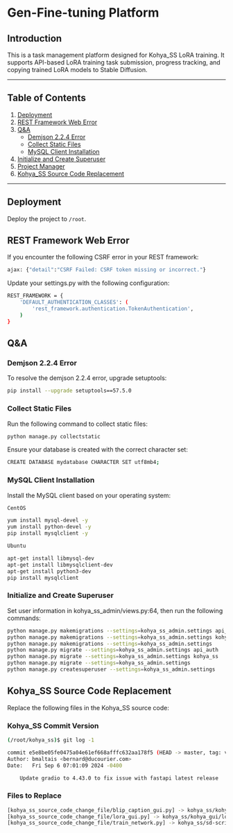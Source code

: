 # Gen-Fine-tuning Platform

## Introduction
This is a task management platform designed for Kohya_SS LoRA training. It supports API-based LoRA training task submission, progress tracking, and copying trained LoRA models to Stable Diffusion.

---

## Table of Contents
1. [Deployment](#deployment)
2. [REST Framework Web Error](#rest-framework-web-error)
3. [Q&A](#qa)
   - [Demjson 2.2.4 Error](#demjson-224-error)
   - [Collect Static Files](#collect-static-files)
   - [MySQL Client Installation](#mysql-client-installation)
4. [Initialize and Create Superuser](#initialize-and-create-superuser)
5. [Project Manager](#project-manager)
6. [Kohya_SS Source Code Replacement](#kohya_ss-source-code-replacement)

---

## Deployment
Deploy the project to `/root`.

## REST Framework Web Error
If you encounter the following CSRF error in your REST framework:
```bash
ajax: {"detail":"CSRF Failed: CSRF token missing or incorrect."}

```
Update your settings.py with the following configuration:

```bash
REST_FRAMEWORK = {
    'DEFAULT_AUTHENTICATION_CLASSES': (
        'rest_framework.authentication.TokenAuthentication',
    )
}
```

## Q&A
### Demjson 2.2.4 Error

To resolve the demjson 2.2.4 error, upgrade setuptools:
```bash
pip install --upgrade setuptools==57.5.0
```

### Collect Static Files
Run the following command to collect static files:
```bash
python manage.py collectstatic
```
Ensure your database is created with the correct character set:

```bash
CREATE DATABASE mydatabase CHARACTER SET utf8mb4;
```
### MySQL Client Installation
Install the MySQL client based on your operating system:

```bash
CentOS

yum install mysql-devel -y
yum install python-devel -y
pip install mysqlclient -y

Ubuntu

apt-get install libmysql-dev
apt-get install libmysqlclient-dev
apt-get install python3-dev
pip install mysqlclient
```

### Initialize and Create Superuser
Set user information in kohya_ss_admin/views.py:64, then run the following commands:

```bash
python manage.py makemigrations --settings=kohya_ss_admin.settings api_auth
python manage.py makemigrations --settings=kohya_ss_admin.settings kohya_ss
python manage.py makemigrations --settings=kohya_ss_admin.settings
python manage.py migrate --settings=kohya_ss_admin.settings api_auth
python manage.py migrate --settings=kohya_ss_admin.settings kohya_ss
python manage.py migrate --settings=kohya_ss_admin.settings
python manage.py createsuperuser --settings=kohya_ss_admin.settings
```

## Kohya_SS Source Code Replacement
Replace the following files in the Kohya_SS source code:

### Kohya_SS Commit Version
```bash
(/root/kohya_ss)$ git log -1

commit e5e8be05fe0475a04e61ef668afffc632aa178f5 (HEAD -> master, tag: v24.1.7, origin/master, origin/HEAD)
Author: bmaltais <bernard@ducourier.com>
Date:   Fri Sep 6 07:01:09 2024 -0400

    Update gradio to 4.43.0 to fix issue with fastapi latest release
```

### Files to Replace
```bash
[kohya_ss_source_code_change_file/blip_caption_gui.py] -> kohya_ss/kohya_gui/blip_caption_gui.py
[kohya_ss_source_code_change_file/lora_gui.py] -> kohya_ss/kohya_gui/lora_gui.py
[kohya_ss_source_code_change_file/train_network.py] -> kohya_ss/sd-scripts/train_network.py
```